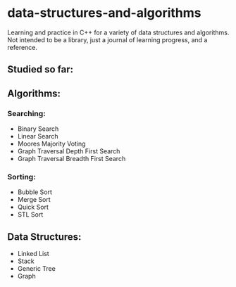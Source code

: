 # data-structures-and-algorithms
Learning and practice in C++ for a variety of data structures and algorithms. Not intended to be a library, just a journal of learning progress, and a reference.

## Studied so far:

## Algorithms:
### Searching:
* Binary Search
* Linear Search
* Moores Majority Voting
* Graph Traversal Depth First Search
* Graph Traversal Breadth First Search

### Sorting:
* Bubble Sort
* Merge Sort
* Quick Sort
* STL Sort

## Data Structures:
* Linked List
* Stack
* Generic Tree
* Graph
